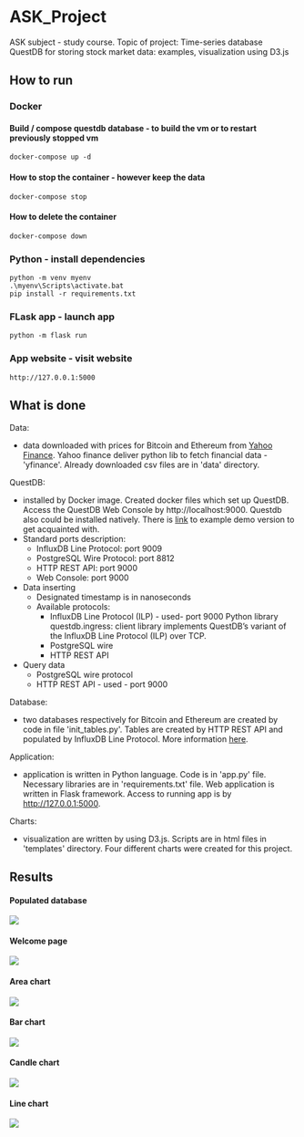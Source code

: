 # ASK_Project

ASK subject - study course. Topic of project: Time-series database QuestDB for storing stock market data: examples,
visualization using D3.js

## How to run

### Docker

#### Build / compose questdb database - to build the vm or to restart previously stopped vm

    docker-compose up -d

#### How to stop the container - however keep the data

    docker-compose stop

#### How to delete the container

    docker-compose down

### Python - install dependencies

    python -m venv myenv
    .\myenv\Scripts\activate.bat
    pip install -r requirements.txt

### FLask app - launch app

    python -m flask run

### App website - visit website

    http://127.0.0.1:5000

## What is done

Data:

* data downloaded with prices for Bitcoin and Ethereum from [Yahoo Finance](https://finance.yahoo.com/). Yahoo finance
  deliver python lib to fetch financial data - 'yfinance'. Already downloaded csv files are in 'data' directory.

QuestDB:

* installed by Docker image. Created docker files which set up QuestDB. Access the QuestDB Web Console
  by http://localhost:9000. Questdb also could be installed natively. There is [link](https://demo.questdb.io/) to
  example demo version to get acquainted with.
* Standard ports description:
    * InfluxDB Line Protocol: port 9009
    * PostgreSQL Wire Protocol: port 8812
    * HTTP REST API: port 9000
    * Web Console: port 9000
* Data inserting
    * Designated timestamp is in nanoseconds
    * Available protocols:
        * InfluxDB Line Protocol (ILP) - used-  port 9000
        Python library questdb.ingress: client library implements QuestDB’s variant of the InfluxDB Line Protocol (ILP) over TCP.
        * PostgreSQL wire 
        * HTTP REST API
* Query data 
    * PostgreSQL wire protocol
    * HTTP REST API - used - port 9000

Database:

* two databases respectively for Bitcoin and Ethereum are created by code in file 'init_tables.py'. Tables are created
  by HTTP REST API and populated by InfluxDB Line Protocol. More
  information [here](https://questdb.io/docs/develop/insert-data/).

Application:

* application is written in Python language. Code is in 'app.py' file. Necessary libraries are in 'requirements.txt'
  file. Web application is written in Flask framework. Access to running app is by http://127.0.0.1:5000.

Charts:

* visualization are written by using D3.js. Scripts are in html files in 'templates' directory. Four different charts
  were created for this project.

## Results

#### Populated database

![](results_png/populated_QuestDB.png)

#### Welcome page

![](results_png/Welcome.png)

#### Area chart

![](results_png/Area_chart.png)

#### Bar chart

![](results_png/Bar_chart.png)

#### Candle chart

![](results_png/Candle_chart.png)

#### Line chart

![](results_png/Line_chart.png)